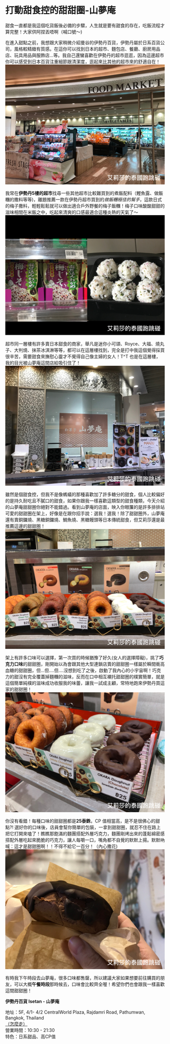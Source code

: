 # 打動甜食控的甜甜圈-山夢庵

甜食一直都是我這個吃貨飯後必備的步驟，人生就是要有甜食的存在，吃飯流程才算完整！大家供阿捏丟唔啊（喊口號～)

在進入甜點之前，我想跟大家稍微介紹曼谷的伊勢丹百貨，伊勢丹屬於日系百貨公司，風格較精緻有質感。在這你可以找到日本的超市、麵包店、餐廳、廚房用品店、玩具用品與服飾店...等。我自己還蠻喜歡在伊勢丹的超市逛逛，因為這邊超市你可以感受到日本百貨注重細節跟清潔度，逛起來比其他的超市來的舒適自在！  
![](Supermarket.jpg)

我常在**伊勢丹5樓的超市**找尋一些其他超市比較難買到的煮飯配料（鰹魚露、做飯糰的撒料等等)，離題推薦一款在伊勢丹超市買到的*做飯糰極佳的幫手*，這款日式的梅子撒料，輕輕鬆鬆就可以做出適合戶外野餐的梅子飯糰！梅子口味酸酸甜甜的滋味相間在米飯之中，吃起來清爽的口感最適合這種炎熱的天氣了～
![](Topping.jpg)

超市同一層樓有許多賣日本甜食的商家，舉凡是迷你小可頌、Royce、大福、燒丸子、大判燒、抹茶冰淇淋等等，都可以在這層樓找到，完全是打中我這個覺得採買很辛苦，需要甜食來撫慰心靈才不覺得自己像主婦的女人！T^T 也是在這層樓，我的目光被山夢庵這間店給吸引住了！
![](Store.jpg)

雖然是個甜食控，但我不是像螞蟻的那種喜歡加了許多糖分的甜食，個人比較偏好的是持久耐吃且不膩口的甜食，如果你跟我一樣喜歡這類型的甜食種類，今天介紹的山夢庵甜甜圈你絕對不能錯過。看到山夢庵的店面，映入你眼簾的是許多排排站可愛的甜甜圈在架上，好像是在跟你招手說：選我！選我！除了甜甜圈外，山夢庵還有賣銅鑼燒、黑糖銅鑼燒、鯛魚燒、黑糖饅頭等日本傳統甜食，但艾莉莎還是最推薦這邊的甜甜圈！  
![](Donut2.jpg)

架上有許多口味可以選擇，第一次買的時候猶豫了好久(女人的選擇障礙)，挑了**巧克力口味**的甜甜圈，剛開始以為會跟其他大型連鎖店賣的甜甜圈一樣屬於瞬間衝高血糖的甜甜圈，但...但....但....沒想到吃了之後，啟動了我內心的小宇宙啊！巧克力的甜沒有完全覆蓋掉麵糰的滋味，反而在口中相互襯托甜甜圈的樸實簡單，就是這個簡單純樸的滋味成功收服我的味蕾，讓我一試成主顧，常特地跑來伊勢丹買這家的甜甜圈！  
![](Donut1.jpg)

你沒有看錯！每種口味的甜甜圈都是**25泰銖**，CP 值相當高，是不是很佛心的甜點?! 選好你的口味後，店員會幫你簡單的包裝，一拿到甜甜圈，就忍不住在路上把它打開來嗑了！瞧瞧那飽滿的麵團搭配外層巧克力，麵團剛烤出來的蓬鬆綿密感搭配外層吃起來脆脆的巧克力，讓人每嚼一口，嘴角都不自覺的默默上揚。默默吶喊：這才是甜甜圈啊！！不得不給它一百分！（內心撒花)  
![](Package.jpg)

有時我下午時段去山夢庵，很多口味都售罄，所以建議大家如果想要前往購買的朋友，可以大概**午餐時段**那時候去，口味會比較齊全喔！希望你們也會跟我一樣喜歡這間甜甜圈！

**伊勢丹百貨 Isetan - 山夢庵**

地址：5F, 4/1- 4/2 CentralWorld Plaza, Rajdamri Road, Pathumwan, Bangkok, Thailand   
[（怎麼走）](https://goo.gl/maps/1CeZjnpX8J52)  
營業時間：10:30 - 21:30  
特色：日系甜品、高CP值















